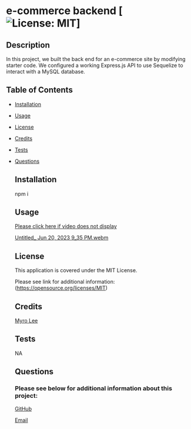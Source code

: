 # e-commerce backend [![License: MIT](https://img.shields.io/badge/License-MIT-yellow.svg)]
 
  ## Description

  In this project, we built the back end for an e-commerce site by modifying starter code. We configured a working Express.js API to use Sequelize to interact with a MySQL database.



  ## Table of Contents

- [Installation](#installation)

- [Usage](#usage)

- [License](#license)

- [Credits](#credits)

- [Tests](#tests)

- [Questions](#questions)



  ## Installation

  npm i



  ## Usage

  

  [Please click here if video does not display](https://drive.google.com/file/d/1cc3HRb9IGaoNyCew2v-f-x-2UL3yA1cb/view)
  
 


  [Untitled_ Jun 20, 2023 9_35 PM.webm](https://github.com/jjsdunc88/e-commerce-backend/assets/125617546/5937545a-137c-4074-9f27-9ef8b491045a)



  ## License

  This application is covered under the MIT License. 

  Please see link for additional information:
  (https://opensource.org/licenses/MIT)



  
  ## Credits

  [Myro Lee](https://github.com/myrojoylee)

 



  ## Tests

  NA



  ## Questions

  ### Please see below for additional information about this project:

  [GitHub](https://github.com/jjsdunc88)

  [Email](mailto:jjsduncan@gmail.com)
